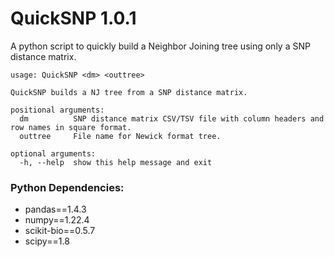 # QuickSNP 1.0.1
A python script to quickly build a Neighbor Joining tree using only a SNP distance matrix.

```
usage: QuickSNP <dm> <outtree>

QuickSNP builds a NJ tree from a SNP distance matrix.

positional arguments:
  dm          SNP distance matrix CSV/TSV file with column headers and row names in square format.
  outtree     File name for Newick format tree.

optional arguments:
  -h, --help  show this help message and exit
```

### Python Dependencies:
- pandas==1.4.3 
- numpy==1.22.4
- scikit-bio==0.5.7
- scipy==1.8